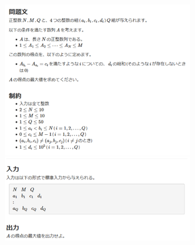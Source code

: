 ![question](https://github.com/kimura-12/AtCoder_Training/blob/master/AtCoder_Beginner_Contest/ABC165/C.Many_Requirements/question1.png)
![question](https://github.com/kimura-12/AtCoder_Training/blob/master/AtCoder_Beginner_Contest/ABC165/C.Many_Requirements/question2.png)
